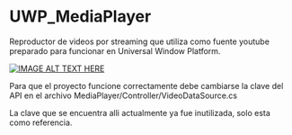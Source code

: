 # UWP_MediaPlayer
Reproductor de videos por streaming que utiliza como fuente youtube preparado para funcionar en Universal Window Platform.

[![IMAGE ALT TEXT HERE](https://img.youtube.com/vi/PBhvOZ8TA9Q/0.jpg)](https://youtu.be/PBhvOZ8TA9Q)

Para que el proyecto funcione correctamente debe cambiarse la clave del API en el archivo MediaPlayer/Controller/VideoDataSource.cs

La clave que se encuentra alli actualmente ya fue inutilizada, solo esta como referencia.
